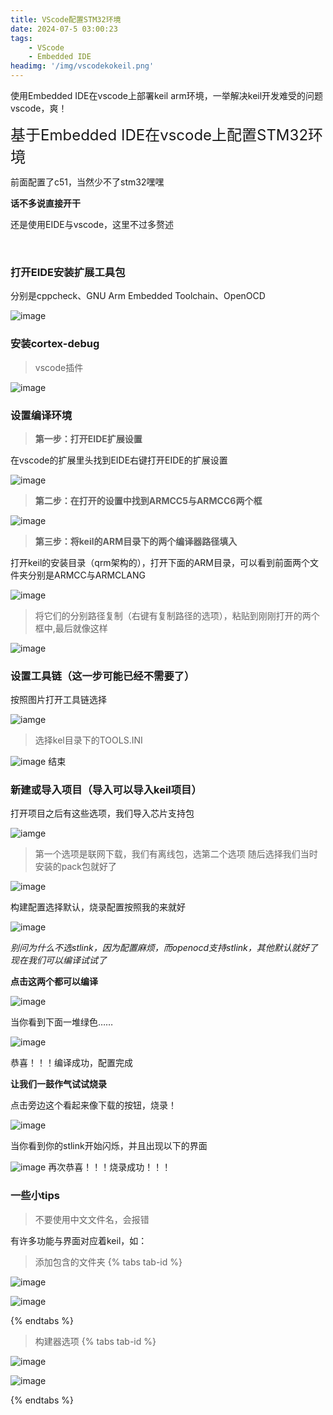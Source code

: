 ```yaml
---
title: VScode配置STM32环境
date: 2024-07-5 03:00:23
tags:
    - VScode
    - Embedded IDE
headimg: '/img/vscodekokeil.png'
---
```


使用Embedded IDE在vscode上部署keil arm环境，一举解决keil开发难受的问题
vscode，爽！

<!-- more -->

<span style="font-size: x-large;">基于Embedded IDE在vscode上配置STM32环境</span>

前面配置了c51，当然少不了stm32嘿嘿

**话不多说直接开干**


还是使用EIDE与vscode，这里不过多赘述

<br>

### 打开EIDE安装扩展工具包
分别是cppcheck、GNU Arm Embedded Toolchain、OpenOCD

![image](../img/gju.png)
### 安装cortex-debug
>vscode插件

![image](../img/codex.png)

### 设置编译环境
>**第一步：打开EIDE扩展设置**

在vscode的扩展里头找到EIDE右键打开EIDE的扩展设置

![image](../img/kuoz.png)

>**第二步：在打开的设置中找到ARMCC5与ARMCC6两个框**

![image](../img/byi2.png)

>**第三步：将keil的ARM目录下的两个编译器路径填入**

打开keil的安装目录（qrm架构的），打开下面的ARM目录，可以看到前面两个文件夹分别是ARMCC与ARMCLANG

![image](../img/amrr.png)

>将它们的分别路径复制（右键有复制路径的选项），粘贴到刚刚打开的两个框中,最后就像这样

![image](../img/byi.png)

### 设置工具链（这一步可能已经不需要了）

按照图片打开工具链选择

![iamge](../img/gjul.png)

>选择kel目录下的TOOLS.INI

![image](../img/toools.png)
结束

### 新建或导入项目（导入可以导入keil项目）

打开项目之后有这些选项，我们导入芯片支持包

![iamge](../img/xp.png)

>第一个选项是联网下载，我们有离线包，选第二个选项
随后选择我们当时安装的pack包就好了

![image](../img/park.png)



构建配置选择默认，烧录配置按照我的来就好

![image](../img/stlin.png)

*别问为什么不选stlink，因为配置麻烦，而openocd支持stlink，其他默认就好了现在我们可以编译试试了*



**点击这两个都可以编译**

![image](../img/byss.png)

当你看到下面一堆绿色……

![image](../img/yd.png)

恭喜！！！编译成功，配置完成

**让我们一鼓作气试试烧录**

点击旁边这个看起来像下载的按钮，烧录！

![image](../img/slss.png)

当你看到你的stlink开始闪烁，并且出现以下的界面

![image](../img/slcg.png)
再次恭喜！！！烧录成功！！！

### 一些小tips
>不要使用中文文件名，会报错

有许多功能与界面对应着keil，如：
>添加包含的文件夹
{% tabs tab-id %}
<!-- tab EIDE -->

![image](../img/baohan.png)

<!-- endtab -->

<!-- tab keil -->

![image](../img/baohan2.png)

<!-- endtab -->
{% endtabs %}
>构建器选项
{% tabs tab-id %}
<!-- tab EIDE -->

![image](../img/gjian.png)

<!-- endtab -->

<!-- tab keil -->

![image](../img/gjian2.png)

<!-- endtab -->
{% endtabs %}